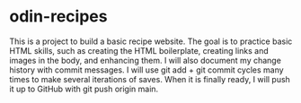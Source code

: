 # odin-recipes
This is a project to build a basic recipe website. The goal is to practice basic HTML skills, such as creating the HTML boilerplate, creating links and images in the body, and enhancing them. I will also document my change history with commit messages. I will use git add + git commit cycles many times to make several iterations of saves. When it is finally ready, I will push it up to GitHub with git push origin main.